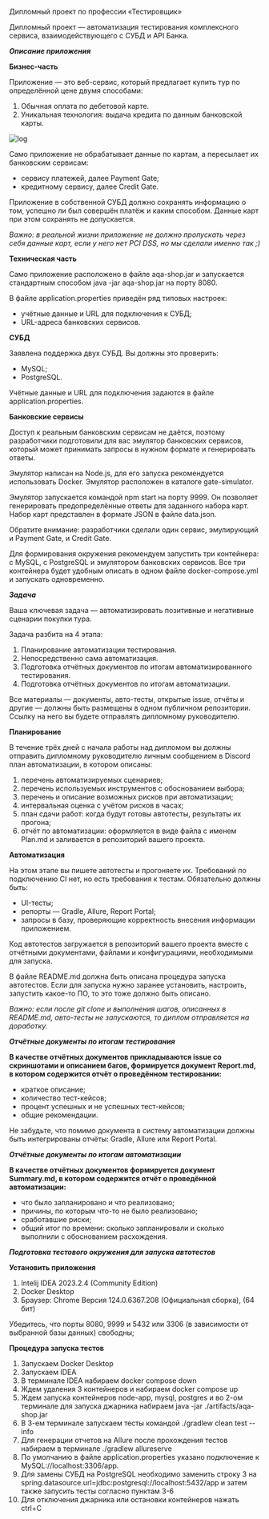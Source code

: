 Дипломный проект по профессии «Тестировщик»

Дипломный проект — автоматизация тестирования комплексного сервиса, взаимодействующего с СУБД и API Банка.

***Описание приложения***

**Бизнес-часть**

Приложение — это веб-сервис, который предлагает купить тур по определённой цене двумя способами:

1. Обычная оплата по дебетовой карте.
2. Уникальная технология: выдача кредита по данным банковской карты.

![log](https://github.com/skatt32/diplom/assets/148701884/634e25cd-559c-467e-87a5-1055a2f1b65f)

Само приложение не обрабатывает данные по картам, а пересылает их банковским сервисам:

* сервису платежей, далее Payment Gate;
* кредитному сервису, далее Credit Gate.

Приложение в собственной СУБД должно сохранять информацию о том, успешно ли был совершён платёж и каким способом. Данные карт при этом сохранять не допускается.

_Важно: в реальной жизни приложение не должно пропускать через себя данные карт, если у него нет PCI DSS, но мы сделали именно так ;)_

**Техническая часть**

Само приложение расположено в файле aqa-shop.jar и запускается стандартным способом java -jar aqa-shop.jar на порту 8080.

В файле application.properties приведён ряд типовых настроек:

* учётные данные и URL для подключения к СУБД;
* URL-адреса банковских сервисов.

**СУБД**

Заявлена поддержка двух СУБД. Вы должны это проверить:

* MySQL;
* PostgreSQL.

Учётные данные и URL для подключения задаются в файле application.properties.

**Банковские сервисы**

Доступ к реальным банковским сервисам не даётся, поэтому разработчики подготовили для вас эмулятор банковских сервисов, который может принимать запросы в нужном формате и генерировать ответы.

Эмулятор написан на Node.js, для его запуска рекомендуется использовать Docker. Эмулятор расположен в каталоге gate-simulator.

Эмулятор запускается командой npm start на порту 9999. Он позволяет генерировать предопределённые ответы для заданного набора карт. Набор карт представлен в формате JSON в файле data.json.

Обратите внимание: разработчики сделали один сервис, эмулирующий и Payment Gate, и Credit Gate.

Для формирования окружения рекомендуем запустить три контейнера: c MySQL, с PostgreSQL и эмулятором банковских сервисов. Все три контейнера будет удобным описать в одном файле docker-compose.yml и запускать одновременно.

***Задача***

Ваша ключевая задача — автоматизировать позитивные и негативные сценарии покупки тура.

Задача разбита на 4 этапа:

1. Планирование автоматизации тестирования.
2. Непосредственно сама автоматизация.
3. Подготовка отчётных документов по итогам автоматизированного тестирования.
4. Подготовка отчётных документов по итогам автоматизации.

Все материалы — документы, авто-тесты, открытые issue, отчёты и другие — должны быть размещены в одном публичном репозитории. Ссылку на него вы будете отправлять дипломному руководителю.

**Планирование**

В течение трёх дней с начала работы над дипломом вы должны отправить дипломному руководителю личным сообщением в Discord план автоматизации, в котором описаны:

1. перечень автоматизируемых сценариев;
2. перечень используемых инструментов с обоснованием выбора;
3. перечень и описание возможных рисков при автоматизации;
4. интервальная оценка с учётом рисков в часах;
5. план сдачи работ: когда будут готовы автотесты, результаты их прогона;
6. отчёт по автоматизации: оформляется в виде файла с именем Plan.md и заливается в репозиторий вашего проекта.

**Автоматизация**

На этом этапе вы пишете автотесты и прогоняете их. Требований по подключению CI нет, но есть требования к тестам. Обязательно должны быть:

* UI-тесты;
* репорты — Gradle, Allure, Report Portal;
* запросы в базу, проверяющие корректность внесения информации приложением.

Код автотестов загружается в репозиторий вашего проекта вместе с отчётными документами, файлами и конфигурациями, необходимыми для запуска.

В файле README.md должна быть описана процедура запуска автотестов. Если для запуска нужно заранее установить, настроить, запустить какое-то ПО, то это тоже должно быть описано.

_Важно: если после git clone и выполнения шагов, описанных в README.md, авто-тесты не запускаются, то диплом отправляется на доработку._

***Отчётные документы по итогам тестирования***

**В качестве отчётных документов прикладываются issue со скриншотами и описанием багов, формируется документ Report.md, в котором содержится отчёт о проведённом тестировании:**

* краткое описание;
* количество тест-кейсов;
* процент успешных и не успешных тест-кейсов;
* общие рекомендации.

Не забудьте, что помимо документа в систему автоматизации должны быть интегрированы отчёты: Gradle, Allure или Report Portal.

***Отчётные документы по итогам автоматизации***

**В качестве отчётных документов формируется документ Summary.md, в котором содержится отчёт о проведённой автоматизации:**

* что было запланировано и что реализовано;
* причины, по которым что-то не было реализовано;
* сработавшие риски;
* общий итог по времени: сколько запланировали и сколько выполнили с обоснованием расхождения.

***Подготовка тестового окружения для запуска автотестов***

**Установить приложения**

1. Intelij IDEA 2023.2.4 (Community Edition)
2. Docker Desktop
3. Браузер: Chrome Версия 124.0.6367.208 (Официальная сборка), (64 бит)
   
Убедитесь, что порты 8080, 9999 и 5432 или 3306 (в зависимости от выбранной базы данных) свободны;

**Процедура запуска тестов**

1. Запускаем Docker Desktop
2. Запускаем IDEA
3. В терминале IDEA набираем docker compose down
4. Ждем удаления 3 контейнеров и набираем docker compose up
5. Ждем запуска контейнеров node-app, mysql, postgres и во 2-ом терминале для
запуска джарника набираем java -jar ./artifacts/aqa-shop.jar
6. В 3-ем терминале запускаем тесты командой ./gradlew clean test --info
7. Для генерации отчетов на Allure после прохождения тестов набираем в терминале ./gradlew allureserve
8. По умолчанию в файле application.properties указано подключение к MySQL://localhost:3306/app.
9. Для замены СУБД на PostgreSQL необходимо заменить строку 3 на
spring.datasource.url=jdbc:postgresql://localhost:5432/app и затем также запусить тесты согласно
пунктам 3-6
10. Для отключения джарника или остановки контейнеров нажать ctrl+C
